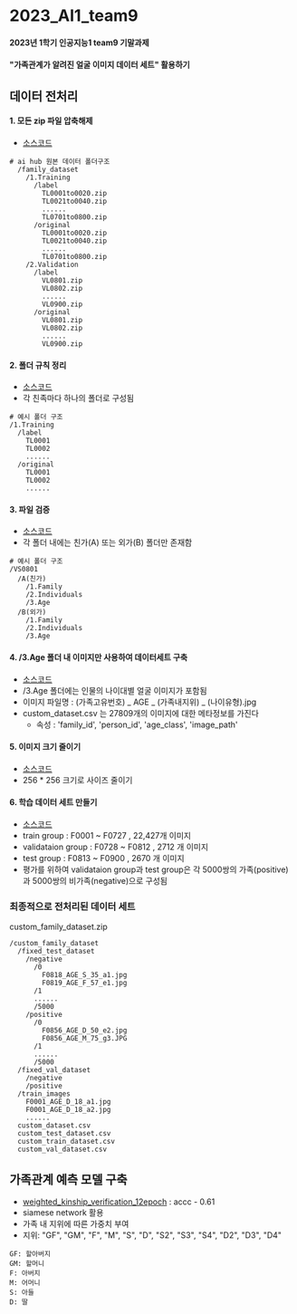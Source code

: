 # 2023_AI1_team9
#### 2023년 1학기 인공지능1 team9 기말과제
#### "가족관계가 알려진 얼굴 이미지 데이터 세트" 활용하기

## 데이터 전처리

#### 1. 모든 zip 파일 압축해제
- [소스코드](https://github.com/LimHaY/2023_AI1_team9/blob/main/unZip.py)

```
# ai hub 원본 데이터 폴더구조
  /family_dataset
    /1.Training
      /label
        TL0001to0020.zip
        TL0021to0040.zip
        ......
        TL0701to0800.zip
      /original
        TL0001to0020.zip
        TL0021to0040.zip
        ......
        TL0701to0800.zip
    /2.Validation
      /label
        VL0801.zip
        VL0802.zip
        ......
        VL0900.zip
      /original
        VL0801.zip
        VL0802.zip
        ......
        VL0900.zip
```

#### 2. 폴더 규칙 정리
- [소스코드](https://github.com/LimHaY/2023_AI1_team9/blob/main/folder_Rule.py)
- 각 친족마다 하나의 폴더로 구성됨
```
# 예시 폴더 구조
/1.Training
  /label
    TL0001
    TL0002
    ......
  /original
    TL0001
    TL0002
    ......
```
#### 3. 파일 검증
- [소스코드](https://github.com/LimHaY/2023_AI1_team9/blob/main/kinship_type.py)
- 각 폴더 내에는 친가(A) 또는 외가(B) 폴더만 존재함
```
# 예시 폴더 구조
/VS0801
  /A(친가)
    /1.Family
    /2.Individuals
    /3.Age
  /B(외가)
    /1.Family
    /2.Individuals
    /3.Age
```
#### 4. /3.Age 폴더 내 이미지만 사용하여 데이터세트 구축
- [소스코드](https://github.com/LimHaY/2023_AI1_team9/blob/main/select_used_files.py)
- /3.Age 폴더에는 인물의 나이대별 얼굴 이미지가 포함됨
- 이미지 파일명 : (가족고유번호) _ AGE _ (가족내지위) _ (나이유형).jpg
- custom_dataset.csv 는 27809개의 이미지에 대한 메타정보를 가진다
  - 속성 : 'family_id', 'person_id', 'age_class', 'image_path'
#### 5. 이미지 크기 줄이기
- [소스코드](https://github.com/LimHaY/2023_AI1_team9/blob/main/resize_image.py)
- 256 * 256 크기로 사이즈 줄이기
#### 6. 학습 데이터 세트 만들기
- [소스코드](https://github.com/LimHaY/2023_AI1_team9/blob/main/make_fixed_test_dataset.py)
- train group : F0001 ~ F0727 , 22,427개 이미지
- validataion group : F0728 ~ F0812 , 2712 개 이미지
- test group : F0813 ~ F0900 , 2670 개 이미지
- 평가를 위하여 validataion group과 test group은 각 5000쌍의 가족(positive)과 5000쌍의 비가족(negative)으로 구성됨

### 최종적으로 전처리된 데이터 세트
custom_family_dataset.zip
```
/custom_family_dataset
  /fixed_test_dataset
    /negative
      /0
        F0818_AGE_S_35_a1.jpg
        F0819_AGE_F_57_e1.jpg
      /1
      ......
      /5000
    /positive
      /0
        F0856_AGE_D_50_e2.jpg
        F0856_AGE_M_75_g3.JPG
      /1
      ......
      /5000
  /fixed_val_dataset
    /negative
    /positive
  /train_images
    F0001_AGE_D_18_a1.jpg
    F0001_AGE_D_18_a2.jpg
    ......
  custom_dataset.csv
  custom_test_dataset.csv
  custom_train_dataset.csv
  custom_val_dataset.csv
```

## 가족관계 예측 모델 구축
- [weighted_kinship_verification_12epoch](https://github.com/LimHaY/2023_AI1_team9/blob/main/weighted_kinship_verification_12epoch.ipynb) : accc - 0.61
- siamese network 활용
- 가족 내 지위에 따른 가중치 부여
- 지위: "GF", "GM", "F", "M", "S", "D", "S2", "S3", "S4", "D2", "D3", "D4"
```
GF: 할아버지
GM: 할머니
F: 아버지
M: 어머니
S: 아들
D: 딸
```


